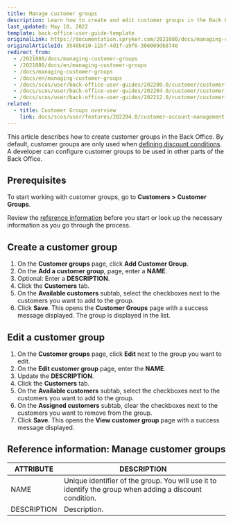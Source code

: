 ```yaml
---
title: Manage customer groups
description: Learn how to create and edit customer groups in the Back Office.
last_updated: May 10, 2022
template: back-office-user-guide-template
originalLink: https://documentation.spryker.com/2021080/docs/managing-customer-groups
originalArticleId: 3540b410-11bf-4d1f-a9f6-306009db8740
redirect_from:
  - /2021080/docs/managing-customer-groups
  - /2021080/docs/en/managing-customer-groups
  - /docs/managing-customer-groups
  - /docs/en/managing-customer-groups
  - /docs/scos/user/back-office-user-guides/202200.0/customer/customer-customer-access-customer-groups/managing-customer-groups.html
  - /docs/scos/user/back-office-user-guides/202204.0/customer/customer-customer-access-customer-groups/managing-customer-groups.html
  - /docs/scos/user/back-office-user-guides/202212.0/customer/customer-customer-access-customer-groups/managing-customer-groups.html
related:
  - title: Customer Groups overview
    link: docs/scos/user/features/202204.0/customer-account-management-feature-overview/customer-groups-overview.html
---
```


This article describes how to create customer groups in the Back Office. By default, customer groups are only used when [defining discount conditions](/docs/pbc/all/discount-management/{{page.version}}/base-shop/manage-in-the-back-office/create-discounts.html#define-on-what-conditions-the-discount-can-be-applied). A developer can configure customer groups to be used in other parts of the Back Office.

## Prerequisites

To start working with customer groups, go to **Customers&nbsp;<span aria-label="and then">></span> Customer Groups**.

Review the [reference information](#reference-information-manage-customer-groups) before you start or look up the necessary information as you go through the process.

## Create a customer group

1. On the **Customer groups** page, click **Add Customer Group**.
2. On the **Add a customer group**, page, enter a **NAME**.
3. Optional: Enter a **DESCRIPTION**.
4. Click the **Customers** tab.
5. On the **Available customers** subtab, select the checkboxes next to the customers you want to add to the group.
6. Click **Save**.
    This opens the **Customer Groups** page with a success message displayed. The group is displayed in the list.


## Edit a customer group

1. On the **Customer groups** page, click **Edit** next to the group you want to edit.
2. On the **Edit customer group** page, enter the **NAME**.
3. Update the **DESCRIPTION**.
4. Click the **Customers** tab.
5. On the **Available customers** subtab, select the checkboxes next to the customers you want to add to the group.
6. On the **Assigned customers** subtab, clear the checkboxes next to the customers you want to remove from the group.
7.  Click **Save**.
    This opens the **View customer group** page with a success message displayed.

## Reference information: Manage customer groups

| ATTRIBUTE| DESCRIPTION |
|---|---|
| NAME | Unique identifier of the group. You will use it to identify the group when adding a discount condition. |
| DESCRIPTION | Description. |

